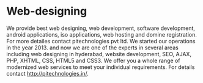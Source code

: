 Web-designing
=============

We provide best web designing, web development, software development, android applications, iso applications, web hosting and domine registration. For more detailes contact pitechnologies pvt ltd. We started our operations in the year 2013. and now we are one of the experts in several areas including web designing in hyderabad, website development, SEO, AJAX, PHP, XHTML, CSS, HTML5 and CSS3. We offer you a whole range of modernized web services to meet your individual requirements. For details contact http://pitechnologies.in/.
